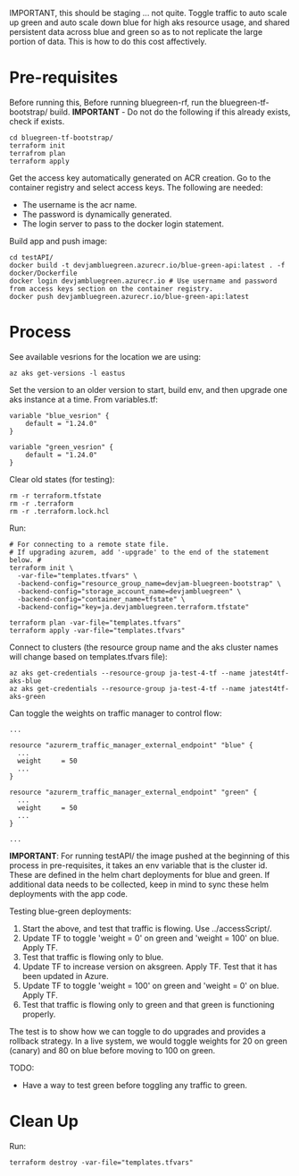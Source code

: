 IMPORTANT, this should be staging ... not quite. Toggle traffic to auto scale up green and auto scale down blue for high aks resource usage, and shared persistent data across blue and green so as to not replicate the large portion of data. This is how to do this cost affectively.

# Pre-requisites

Before running this, Before running bluegreen-rf, run the bluegreen-tf-bootstrap/ build. **IMPORTANT** - Do not do the following if this already exists, check if exists.
```
cd bluegreen-tf-bootstrap/
terraform init
terrafrom plan
terraform apply
```

Get the access key automatically generated on ACR creation. Go to the container registry and select access keys. The following are needed:
* The username is the acr name.
* The password is dynamically generated.
* The login server to pass to the docker login statement. 

Build app and push image:
```
cd testAPI/
docker build -t devjambluegreen.azurecr.io/blue-green-api:latest . -f docker/Dockerfile 
docker login devjambluegreen.azurecr.io # Use username and password from access keys section on the container registry.
docker push devjambluegreen.azurecr.io/blue-green-api:latest
```

# Process

See available vesrions for the location we are using:
```
az aks get-versions -l eastus
```

Set the version to an older version to start, build env, and then upgrade one aks instance at a time. From variables.tf:
```
variable "blue_vesrion" {
    default = "1.24.0"
}

variable "green_vesrion" {
    default = "1.24.0"
}
```

Clear old states (for testing):
```
rm -r terraform.tfstate
rm -r .terraform
rm -r .terraform.lock.hcl
```

Run:
```
# For connecting to a remote state file.
# If upgrading azurem, add '-upgrade' to the end of the statement below. #
terraform init \
  -var-file="templates.tfvars" \
  -backend-config="resource_group_name=devjam-bluegreen-bootstrap" \
  -backend-config="storage_account_name=devjambluegreen" \
  -backend-config="container_name=tfstate" \
  -backend-config="key=ja.devjambluegreen.terraform.tfstate"

terraform plan -var-file="templates.tfvars"
terraform apply -var-file="templates.tfvars"
```

Connect to clusters (the resource group name and the aks cluster names will change based on templates.tfvars file):
```
az aks get-credentials --resource-group ja-test-4-tf --name jatest4tf-aks-blue
az aks get-credentials --resource-group ja-test-4-tf --name jatest4tf-aks-green
```

Can toggle the weights on traffic manager to control flow:
```
...

resource "azurerm_traffic_manager_external_endpoint" "blue" {
  ...
  weight     = 50
  ...
}

resource "azurerm_traffic_manager_external_endpoint" "green" {
  ...
  weight     = 50
  ...
}

...
```

**IMPORTANT**: For running testAPI/ the image pushed at the beginning of this process in pre-requisites, it takes an env variable that is the cluster id. These are defined in the helm chart deployments for blue and green. If additional data needs to be collected, keep in mind to sync these helm deployments with the app code.

Testing blue-green deployments:
1. Start the above, and test that traffic is flowing. Use ../accessScript/.
2. Update TF to toggle 'weight = 0' on green and 'weight = 100' on blue. Apply TF.
3. Test that traffic is flowing only to blue.
4. Update TF to increase version on aksgreen. Apply TF. Test that it has been updated in Azure.
5. Update TF to toggle 'weight = 100' on green and 'weight = 0' on blue. Apply TF.
6. Test that traffic is flowing only to green and that green is functioning properly.

The test is to show how we can toggle to do upgrades and provides a rollback strategy. In a live system, we would toggle weights for 20 on green (canary) and 80 on blue before moving to 100 on green.

TODO:
* Have a way to test green before toggling any traffic to green.

# Clean Up

Run:
```
terraform destroy -var-file="templates.tfvars"
```
